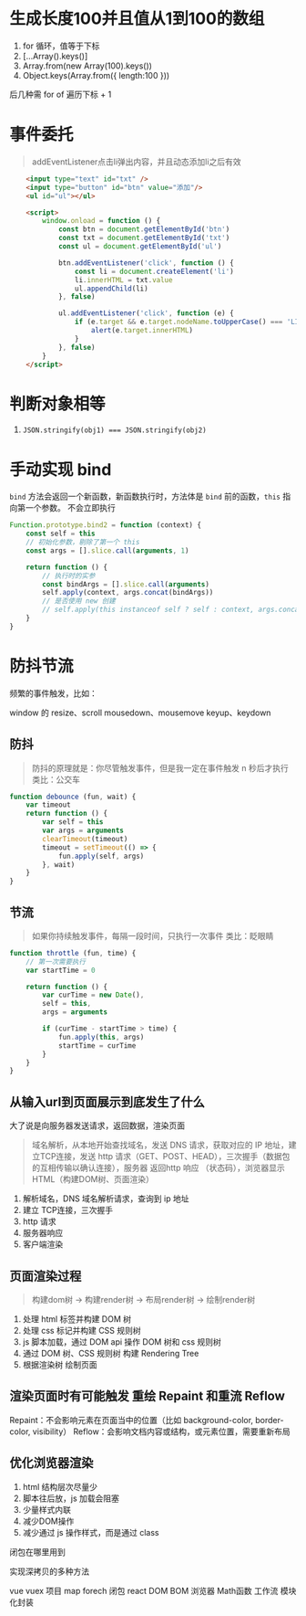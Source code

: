 # 生成长度100并且值从1到100的数组
1. for 循环，值等于下标
2. [...Array().keys()]
3. Array.from(new Array(100).keys())
4. Object.keys(Array.from({ length:100 }))

后几种需 for of 遍历下标 + 1

# 事件委托 
> addEventListener点击li弹出内容，并且动态添加li之后有效
```html
    <input type="text" id="txt" />
    <input type="button" id="btn" value="添加"/>
    <ul id="ul"></ul>

    <script>
        window.onload = function () {
            const btn = document.getElementById('btn')
            const txt = document.getElementById('txt')
            const ul = document.getElementById('ul')

            btn.addEventListener('click', function () {
                const li = document.createElement('li')
                li.innerHTML = txt.value
                ul.appendChild(li)
            }, false)

            ul.addEventListener('click', function (e) {
                if (e.target && e.target.nodeName.toUpperCase() === 'LI') {
                    alert(e.target.innerHTML)
                }
            }, false)
        }
    </script>
```

# 判断对象相等
1. `JSON.stringify(obj1) === JSON.stringify(obj2)`

# 手动实现 bind
`bind` 方法会返回一个新函数，新函数执行时，方法体是 `bind` 前的函数，`this` 指向第一个参数。
不会立即执行

```js
Function.prototype.bind2 = function (context) {
    const self = this
    // 初始化参数，剔除了第一个 this
    const args = [].slice.call(arguments, 1)

    return function () {
        // 执行时的实参
        const bindArgs = [].slice.call(arguments)
        self.apply(context, args.concat(bindArgs))
        // 是否使用 new 创建
        // self.apply(this instanceof self ? self : context, args.concat(bindArgs))
    }
}
```

# 防抖节流
频繁的事件触发，比如：

window 的 resize、scroll
mousedown、mousemove
keyup、keydown

## 防抖
> 防抖的原理就是：你尽管触发事件，但是我一定在事件触发 n 秒后才执行
类比：公交车
```js
function debounce (fun, wait) {
    var timeout
    return function () {
        var self = this
        var args = arguments
        clearTimeout(timeout)
        timeout = setTimeout(() => {
            fun.apply(self, args)
        }, wait)
    }
}
```
## 节流
> 如果你持续触发事件，每隔一段时间，只执行一次事件
类比：眨眼睛
```js
function throttle (fun, time) {
    // 第一次需要执行
    var startTime = 0

    return function () {
        var curTime = new Date(),
        self = this,
        args = arguments

        if (curTime - startTime > time) {
            fun.apply(this, args)
            startTime = curTime
        }
    }
}
```

## 从输入url到页面展示到底发生了什么
大了说是向服务器发送请求，返回数据，渲染页面
> 域名解析，从本地开始查找域名，发送 DNS 请求，获取对应的 IP 地址，建立TCP连接，发送 http 请求（GET、POST、HEAD），三次握手（数据包的互相传输以确认连接），服务器 返回http 响应 （状态码），浏览器显示 HTML（构建DOM树、页面渲染）
1. 解析域名，DNS 域名解析请求，查询到 ip 地址
2. 建立 TCP连接，三次握手
3. http 请求
4. 服务器响应
5. 客户端渲染

## 页面渲染过程
> 构建dom树 -> 构建render树 -> 布局render树 -> 绘制render树

1. 处理 html 标签并构建 DOM 树
2. 处理 css 标记并构建 CSS 规则树
3. js 脚本加载，通过 DOM api 操作 DOM 树和 css 规则树
4. 通过 DOM 树、CSS 规则树 构建 Rendering Tree
5. 根据渲染树 绘制页面

## 渲染页面时有可能触发 重绘 Repaint 和重流 Reflow 
Repaint：不会影响元素在页面当中的位置（比如 background-color, border-color, visibility）
Reflow：会影响文档内容或结构，或元素位置，需要重新布局

## 优化浏览器渲染
1. html 结构层次尽量少
2. 脚本往后放，js 加载会阻塞
3. 少量样式内联
4. 减少DOM操作
5. 减少通过 js 操作样式，而是通过 class


闭包在哪里用到

实现深拷贝的多种方法

 vue
 vuex
 项目
 map forech
 闭包
 react
 DOM BOM
 浏览器
 Math函数
 工作流
 模块化封装